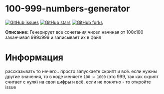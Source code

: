 # 100-999-numbers-generator

[![GitHub issues](https://img.shields.io/github/issues/Foxius/100-999-numbers-generator?style=plastic)](https://github.com/Foxius/100-999-numbers-generator/issues) [![GitHub stars](https://img.shields.io/github/stars/Foxius/100-999-numbers-generator)](https://github.com/Foxius/100-999-numbers-generator/stargazers) [![GitHub forks](https://img.shields.io/github/forks/Foxius/100-999-numbers-generator)](https://github.com/Foxius/100-999-numbers-generator/network)


**Описание:** Генерирует все сочетания чисел начиная от 100х100 заканчивая 999х999 и записывает их в файл

# Информация

рассказывать то нечего.. просто запускаете скрипт и всё. если нужны другие значения, то в коде меняете `100 и 1000` (это 999, так как скрипт считает с нуля) на свои цифры и всё. если не понятно - то откройте issue
